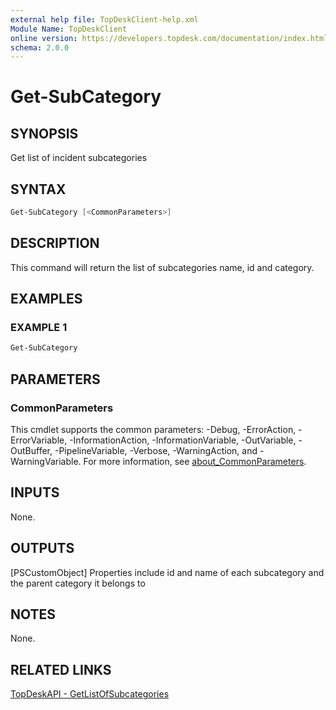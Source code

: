 ```yaml
---
external help file: TopDeskClient-help.xml
Module Name: TopDeskClient
online version: https://developers.topdesk.com/documentation/index.html#api-General-GetListOfSubcategories
schema: 2.0.0
---
```


# Get-SubCategory

## SYNOPSIS

Get list of incident subcategories

## SYNTAX

``` Powershell
Get-SubCategory [<CommonParameters>]
```

## DESCRIPTION

This command will return the list of subcategories name, id and category.

## EXAMPLES

### EXAMPLE 1

``` Powershell
Get-SubCategory
```

## PARAMETERS

### CommonParameters

This cmdlet supports the common parameters: -Debug, -ErrorAction, -ErrorVariable, -InformationAction, -InformationVariable, -OutVariable, -OutBuffer, -PipelineVariable, -Verbose, -WarningAction, and -WarningVariable. For more information, see [about_CommonParameters](http://go.microsoft.com/fwlink/?LinkID=113216).

## INPUTS

None.

## OUTPUTS

[PSCustomObject]
Properties include id and name of each subcategory and the parent category it belongs to

## NOTES

None.

## RELATED LINKS

[TopDeskAPI - GetListOfSubcategories](https://developers.topdesk.com/documentation/index.html#api-General-GetListOfSubcategories)

